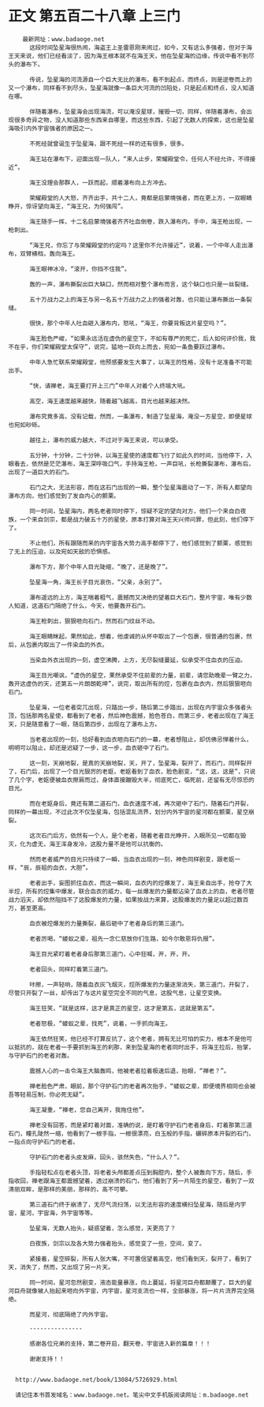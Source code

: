 # 正文 第五百二十八章 上三门
        最新网址：www.badaoge.net
          这段时间坠星海很热闹，海盗王上圣雷恩刚来闹过，如今，又有这么多强者，但对于海王天来说，他们已经看淡了，因为海王根本就不在海王天，他在坠星海的边缘，传说中看不到尽头的瀑布下。
      
          传说，坠星海的河流源自一个巨大无比的瀑布，看不到起点，而终点，则是逆卷而上的又一个瀑布，同样看不到尽头，坠星海就像一条巨大河流的凹陷处，只是起点和终点，没人知道在哪。
      
          伴随着瀑布，坠星海会出现海流，可以淹没星球，摧毁一切，同样，伴随着瀑布，会出现很多奇异之物，没人知道那些东西来自哪里，而这些东西，引起了无数人的探索，这也是坠星海吸引内外宇宙强者的原因之一。
      
          不死经就曾诞生于坠星海，跟不死经一样的还有很多，很多。
      
          海王站在瀑布下，迎面出现一队人，“来人止步，荣耀殿堂令，任何人不经允许，不得接近”。
      
          海王没理会那群人，一跃而起，顺着瀑布向上方冲去。
      
          荣耀殿堂的人大怒，齐齐出手，共十二人，竟都是启蒙境强者，而在更上方，一双眼睛睁开，惊讶望向海王，“海王兄，为何强闯”。
      
          海王随手一挥，十二名启蒙境强者齐齐吐血倒卷，跌入瀑布内，手中，海王枪出现，一枪刺出。
      
          “海王兄，你忘了与荣耀殿堂的约定吗？这里你不允许接近”，说着，一个中年人走出瀑布，双臂横档，轰向海王。
      
          海王眼神冰冷，“滚开，你挡不住我”。
      
          轰的一声，瀑布撕裂出巨大缺口，然而相对整个瀑布而言，这个缺口也只是一丝裂缝。
      
          五十万战力之上的海王与另一名五十万战力之上的强者对轰，也只能让瀑布撕出一条裂缝。
      
          很快，那个中年人吐血砸入瀑布内，怒吼，“海王，你要背叛这片星空吗？”。
      
          海王脸色严峻，“如果永远活在虚伪的星空下，不如有尊严的死亡，后人如何评价我，我不在乎，你们荣耀殿堂太保守”，说完，猛地一跃向上而去，宛如一条鱼要跃过瀑布。
      
          中年人急忙联系荣耀殿堂，他预感要发生大事了，以海王的性格，没有十足准备不可能出手。
      
          “快，请禅老，海王要打开上三门”中年人对着个人终端大吼。
      
          高空，海王速度越来越快，随着越飞越高，目光也越来越决然。
      
          瀑布究竟多高，没有记载，然而，一条瀑布，制造了坠星海，淹没一方星空，即便星球也宛如砂砾。
      
          越往上，瀑布的威力越大，不过对于海王来说，可以承受。
      
          五分钟，十分钟，二十分钟，以海王星使的速度都飞行了如此久的时间，当他停下，入眼看去，依然是茫茫瀑布，海王深呼吸口气，手持海王枪，一声巨吼，长枪撕裂瀑布，瀑布后，出现了一道巨大的石门。
      
          石门之大，无法形容，而在这石门出现的一瞬，整个坠星海震动了一下，所有人都望向瀑布方向，他们感觉到了发自内心的颤栗。
      
          同一时间，坠星海内，两名老者同时停下，惊疑不定的望向对方，他们一个来自白夜族，一个来自剑宗，都是战力破五十万的星使，原本打算对海王天兴师问罪，但此刻，他们停下了。
      
          不止他们，所有跟随而来的内宇宙各大势力高手都停下了，他们感觉到了颤栗，感觉到了无上的压迫，以及宛如天敌的恐惧感。
      
          瀑布下方，那个中年人目光陡缩，“晚了，还是晚了”。
      
          坠星海一角，海王长子目光哀伤，“父亲，永别了”。
      
          瀑布遥远的上方，海王喘着粗气，震撼而又决绝的望着巨大石门，整片宇宙，唯有少数人知道，这道石门隔绝了什么，今天，他要轰开石门。
      
          海王枪刺出，狠狠咂向石门，然而石门纹丝不动。
      
          海王眼睛眯起，果然如此，想着，他虔诚的从怀中取出了一个包裹，很普通的包裹，然后，从包裹内取出了一件染血的外衣。
      
          当染血外衣出现的一刻，虚空沸腾，上方，无尽裂缝蔓延，似承受不住血衣的压迫。
      
          海王目光嘲讽，“虚伪的星空，果然承受不住前辈的力量，前辈，请您助晚辈一臂之力，轰开这虚伪的天，还第五一片朗朗乾坤”，说完，取出所有的焢，包裹在血衣内，然后狠狠咂向石门。
      
          坠星海，一位老者突兀出现，只踏出一步，随后第二步踏出，出现在内宇宙众多强者头顶，包括那两名星使，都看到了老者，然后神色震撼，脸色苍白，而第三步，老者出现在了海王天，只是随意看了一眼，随后第四步，出现在了瀑布上方。
      
          当老者出现的一刻，恰好看到血衣咂向石门的一幕，老者想阻止，却仿佛忌惮着什么，明明可以阻止，却还是迟疑了一步，这一步，血衣砸中了石门。
      
          这一刻，天崩地裂，是真的天崩地裂，天，开了，坠星海，裂开了，而石门，同样裂开了，石门后，出现了一个目光狠厉的老妪，老妪看到了血衣，脸色剧变，“这，这，这是”，只说了几个字，老妪便被血衣擦肩而过，身体直接蹦毁大半，彻底死亡，临死前，还留有无尽惊恐的目光。
      
          而在老妪身后，竟还有第二道石门，血衣速度不减，再次砸中了石门，随着石门开裂，同样的一幕出现，不过此次不仅坠星海，包括混乱流界，划分内外宇宙的星河都在颤栗，星空崩裂。
      
          这次石门后方，依然有一个人，是个老者，随着老者目光睁开，入眼所见一切都在毁灭，化为虚无，海王浑身发冷，这股力量不是他可以抗衡的。
      
          然而老者威严的目光只持续了一瞬，当血衣出现的一刻，神色同样剧变，跟老妪一样，“辰，辰祖的血衣，大胆”。
      
          老者出手，妄图抓住血衣，而这一瞬间，血衣内的焢爆发了，海王亲自出手，抢夺了大半焢，所有的焢集中爆发，联合血衣的威力，每一丝爆发的力量都沾染了血衣上的血，老者尽管战力滔天，却依然阻挡不了这股爆发的力量，如果按战力来算，这股爆发的力量足以超过数百万，甚至更高。
      
          血衣被焢爆发的力量撕裂，最后砸中了老者身后的第三道门。
      
          老者厉喝，“蝼蚁之辈，祖先一念仁慈放你们生路，如今尔敢恩将仇报”。
      
          海王目光紧盯着老者身后那第三道门，心中狂喊，开，开，开。
      
          老者回头，同样盯着第三道门。
      
          咔擦，一声轻响，随着血衣灰飞烟灭，焢所爆发的力量逐渐消失，第三道门，开裂了，尽管只开裂了一丝，却传出了与这片星空完全不同的气息，这股气息，让星空变换。
      
          海王狂笑，“就是这样，这才是真正的星空，这才是第五，这就是第五”。
      
          老者怒极，“蝼蚁之辈，找死”，说着，一手抓向海王。
      
          海王依然狂笑，他已经不打算反抗了，这个老者，拥有无比可怕的实力，根本不是他可以抵抗的，就在老者一手要抓到海王的刹那，来到坠星海的老者同时出手，将海王拉后，抬掌，与守护石门的老者对轰。
      
          震撼人心的一击令海王大脑轰鸣，他被老者拉着极速后退，抬眼，“禅老？”。
      
          禅老脸色严肃，眼前，那个守护石门的老者再次抬手，“蝼蚁之辈，即便境界相同也会被吾等轻易压制，你必死无疑”。
      
          海王凝重，“禅老，您自己离开，我拖住他”。
      
          禅老没有回答，而是紧盯着对面，准确的说，是盯着守护石门老者身后，盯着那第三道石门，瞳孔陡然一缩，他看到了一根手指，一根很漂亮，白玉般的手指，碾碎原本开裂的石门，一指点向守护石门的老者。
      
          守护石门的老者头皮发麻，回头，骇然失色，“什么人？”。
      
          手指轻松点在老者头顶，将老者头颅都差点压到胸腔内，整个人被轰向下方，随后，手指收回，禅老跟海王都震撼望着，透过崩溃的石门，他们看到了另一片陌生的星空，看到了一双清丽双眸，是那样的美丽，那样的，高不可攀。
      
          第三道石门终于崩溃了，无尽气流扫荡，以无法形容的速度横扫坠星海，随后是内宇宙，星河，宇宙海，外宇宙等等。
      
          坠星海，无数人抬头，疑惑望着，怎么感觉，天更亮了？
      
          白夜族，剑宗以及各大势力强者抬头，感觉变了一些，空间，变了。
      
          紧接着，星空碎裂，所有人张大嘴，不可置信望着高空，他们看到天，裂开了，看到了天，消失了，然而，又出现了另一片天。
      
          同一时间，星河忽然剧变，液态能量暴涨，向上蔓延，将星河巨舟都颠覆了，巨大的星河巨舟就像被人抬起来咂向外宇宙，内宇宙，星河支流也一样，全部暴涨，将一片片流界完全隔绝。
      
          而星河，彻底隔绝了内外宇宙。
      
          ---------------
      
          感谢各位兄弟的支持，第二卷开启，翻天卷，宇宙进入新的篇章！！！
      
          谢谢支持！！
      
      
      http://www.badaoge.net/book/13084/5726929.html
      
      请记住本书首发域名：www.badaoge.net。笔尖中文手机版阅读网址：m.badaoge.net